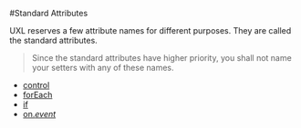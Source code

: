 #Standard Attributes

UXL reserves a few attribute names for different purposes. They are called the standard attributes.

> Since the standard attributes have higher priority, you shall not name your setters with any of these names.

* [control](control.md)
* [forEach](forEach.md)
* [if](if.md)
* [on.*event*](on.event.md)
